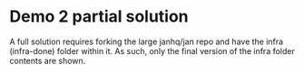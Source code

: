 # Demo 2 partial solution

A full solution requires forking the large janhq/jan repo and have the infra (infra-done) folder within it. As such, only the final version of the infra folder contents are shown.
